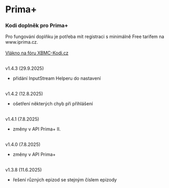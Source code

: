 <h1>Prima+</h1>
<p>
<h3>Kodi doplněk pro Prima+</h3>
<p>
Pro fungování doplňku je potřeba mít registraci s minimálně Free tarifem na www.iprima.cz.<br><br>
<a href="https://www.xbmc-kodi.cz/prima-+">Vlákno na fóru XBMC-Kodi.cz</a><br><br>

v1.4.3 (29.9.2025)<br>
- přidání InputStream Helperu do nastavení<br><br>

v1.4.2 (12.8.2025)<br>
- ošetření některých chyb při přihlášení<br><br>

v1.4.1 (7.8.2025)<br>
- změny v API Prima+ II.<br><br>

v1.4.0 (7.8.2025)<br>
- změny v API Prima+<br><br>

v1.3.8 (11.6.2025)<br>
- řešení různých epizod se stejným číslem epizody<br><br>
</p>
